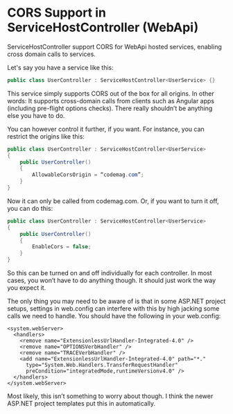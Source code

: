 # CORS Support in ServiceHostController (WebApi)

ServiceHostController support CORS for WebApi hosted services, enabling cross domain calls to services. 

Let's say you have a service like this:

```c#
public class UserController : ServiceHostController<UserService> {}
```

This service simply supports CORS out of the box for all origins. In other words: It supports cross-domain calls from clients such as Angular apps (including pre-flight options checks). There really shouldn’t be anything else you have to do. 

You can however control it further, if you want. For instance, you can restrict the origins like this:

```c#
public class UserController : ServiceHostController<UserService> 
{
    public UserController()
    {
        AllowableCorsOrigin = “codemag.com”;
    }
}
```

Now it can only be called from codemag.com. Or, if you want to turn it off, you can do this:

```c#
public class UserController : ServiceHostController<UserService> 
{
    public UserController()
    {
        EnableCors = false;
    }
}
```

So this can be turned on and off individually for each controller. In most cases, you won’t have to do anything though. It should just work the way you expect it.

The only thing you may need to be aware of is that in some ASP.NET project setups, settings in web.config can interfere with this by high jacking some calls we need to handle. You should have the following in your web.config:

```
<system.webServer>
  <handlers>
    <remove name="ExtensionlessUrlHandler-Integrated-4.0" />
    <remove name="OPTIONSVerbHandler" />
    <remove name="TRACEVerbHandler" />
    <add name="ExtensionlessUrlHandler-Integrated-4.0" path="*."
      type="System.Web.Handlers.TransferRequestHandler" 
      preCondition="integratedMode,runtimeVersionv4.0" />
  </handlers>
</system.webServer>
```

Most likely, this isn’t something to worry about though. I think the newer ASP.NET project templates put this in automatically.
